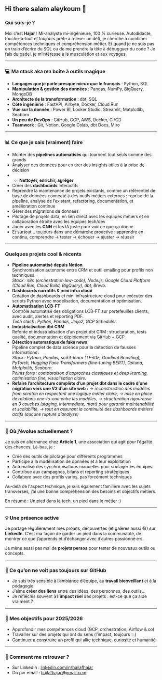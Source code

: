 ## Hi there salam aleykoum 👋
### Qui suis-je ?

Moi c’est **Hajar** ! Mi-analyste mi-ingénieure, 100 % curieuse. 
Autodidacte, touche-à-tout et toujours prête à relever un défi, je cherche à combiner compétences techniques et compréhension métier.
Et quand je ne suis pas en train d’écrire du SQL ou de me prendre la tête à débugguer du code ? Je fais du padel, je m’intéresse à la musculation et aux voyages.

---

### 💻 Ma stack aka ma boîte à outils magique

* **Langages que je parle presque mieux que le français** : Python, SQL
* **Manipulation & gestion des données** : Pandas, NumPy, BigQuery, MongoDB
* **Architecte de la transformation** : dbt, SQL
* **Côté ingénierie** : FastAPI, Airbyte, Docker, Cloud Run
* **Vue sur la donnée** : Power BI, Looker Studio, Streamlit, Matplotlib, Seaborn
* **Un peu de DevOps** : GitHub, GCP, AWS, Docker, CI/CD
* **Teamwork** : Git, Notion, Google Colab, dbt Docs, Miro

---

### 📊 Ce que je sais (vraiment) faire

* Monter des **pipelines automatisés** qui tournent tout seuls comme des grands
* Analyser des données pour en tirer des insights utiles à la prise de décision
* * **Nettoyer, enrichir, agréger**
* Créer des **dashboards** interactifs
* Reprendre la maintenance de projets existants, comme un référentiel de base de données connecté à des outils métiers externes : reprise de la pipeline, analyse de l’existant, refactoring, documentation, et amélioration continue
* Gérer des migrations de données 
* Pilotage de projets data, en lien direct avec les équipes métiers et en collaboration étroite avec les équipes tech/dev
* Jouer avec les **CNN** et les IA juste pour voir ce que ça donne
* Et surtout… toujours dans une démarche proactive : apprendre en continu, comprendre → tester → échouer → ajuster → réussir

---

### Quelques projets cool & récents

* **Pipeline automatisé depuis Notion**  
  Synchronisation autonome entre CRM et outil emailing pour profils non techniques.  
  *Stack : n8n (orchestration low-code), Node.js, Google Cloud Platform (Cloud Run, Cloud Build, BigQuery), dbt, Brevo.*
* **Dashboards narratifs & mini infra cloud**  
  Création de dashboards et mini infrastructure cloud pour exécuter des scripts Python avec modélisation, documentation et optimisation.
* **Automatisation LCB-FT**  
  Contrôle automatisé des obligations LCB-FT sur portefeuilles clients, avec audit, alertes et reporting PDF.  
  *Tech stack : Python, Pandas, Jinja2, GCP Scheduler.*
* **Industrialisation dbt CRM**  
  Refonte et industrialisation d’un projet dbt CRM : structuration, tests qualité, documentation et déploiement via GitHub + GCP.
* **Détection automatique de fake news**  
  Pipeline complet de data science pour la détection de fausses informations :  
  *Stack : Python, Pandas, scikit-learn (TF-IDF, Gradient Boosting), PyTorch, Hugging Face Transformers (fine-tuning BERT), Optuna, Matplotlib, Seaborn.*  
  *Points forts : comparaison d’approches classiques et deep learning, optimisation fine, visualisation claire.*
* **Refaire l’architecture complète d’un **projet dbt** dans le cadre d’une **migration** vers une V2 d’un site web :**
*→ reconstruction des modèles from scratch en respectant une logique métier claire,*
*→ mise en place de relations one-to-one entre les modèles,*
*→ structuration rigoureuse en 3 couches (staging, intermediate, mart) pour garantir maintenabilité et scalabilité,*
*→ tout en assurant la continuité des dashboards métiers actifs (aucune rupture d’analyse)*

---

### 🏢 Où j’évolue actuellement ?

Je suis en alternance chez **Article 1**, une association qui agit pour l’égalité des chances. Là-bas, je :

* Crée des outils de pilotage pour différents programmes
* Participe à la modélisation de données et à leur exploitation
* Automatise des synchronisations manuelles pour soulager les équipes
* Contribue aux campagnes, bilans et reporting stratégiques
* Collabore avec des profils variés, pas forcément techniques

Au-delà de l'aspect technique, je suis également familière avec les sujets transverses, j’ai une bonne compréhension des besoins et objectifs métiers.

En résumé : Un pied dans la tech, un pied dans le métier :)

---

### 💡 Une présence active

Je partage régulièrement mes projets, découvertes (et galères aussi 😅) sur **LinkedIn**. C’est ma façon de garder un pied dans la communauté, de montrer ce que j’apprends et d’échanger avec d’autres passionné·e·s.

Je mène aussi pas mal de **projets persos** pour tester de nouveaux outils ou concepts.

---

### 💬 Ce qu’on ne voit pas toujours sur GitHub

* Je suis très sensible à l’ambiance d’équipe, au **travail bienveillant** et à la pédagogie
* J’aime **créer des liens** entre des idées, des personnes, des outils…
* Je réfléchis souvent à **l’impact réel** des projets : est-ce que ça aide vraiment ?

---

### 🎯 Mes objectifs pour 2025/2026

* Approfondir mes compétences cloud (GCP, orchestration, Airflow & co)
* Travailler sur des projets qui ont du sens (l’impact, toujours 💥)
* Continuer à construire un profil qui allie technique, curiosité et humanité

---

### 📢 Comment me retrouver ?

* Sur LinkedIn : [linkedin.com/in/hailafhajar](https://linkedin.com/in/hailafhajar)
* Ou par email : [hailafhajar@gmail.com](mailto:hailafhajar@gmail.com)

